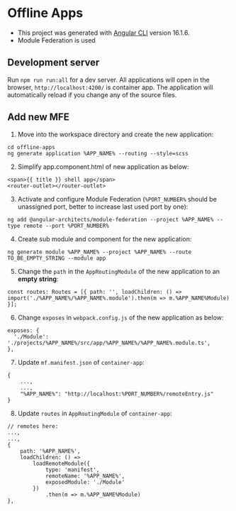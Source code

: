 # Offline Apps

* This project was generated with [Angular CLI](https://github.com/angular/angular-cli) version 16.1.6.
* Module Federation is used

## Development server

Run `npm run run:all` for a dev server. All applications will open in the browser, `http://localhost:4200/` is container app. The application will automatically reload if you change any of the source files.

## Add new MFE
1. Move into the workspace directory and create the new application:  
```
cd offline-apps
ng generate application %APP_NAME% --routing --style=scss
```
2. Simplify app.component.html of new application as below:
```
<span>{{ title }} shell app</span>
<router-outlet></router-outlet>
```
3. Activate and configure Module Federation (`%PORT_NUMBER%` should be unassigned port, better to increase last used port by one):
```
ng add @angular-architects/module-federation --project %APP_NAME% --type remote --port %PORT_NUMBER%
```
4. Create sub module and component for the new application:
```
ng generate module %APP_NAME% --project %APP_NAME% --route TO_BE_EMPTY_STRING --module app
```
5. Change the `path` in the `AppRoutingModule` of the new application to an **empty string**:
```
const routes: Routes = [{ path: '', loadChildren: () => import('./%APP_NAME%/%APP_NAME%.module').then(m => m.%APP_NAME%Module) }];
```
6. Change `exposes` in `webpack.config.js` of the new application as below:
```
exposes: {
  './Module': './projects/%APP_NAME%/src/app/%APP_NAME%/%APP_NAME%.module.ts',
},
```
7. Update `mf.manifest.json` of `container-app`:
```
{
    ...,
    ...,
    "%APP_NAME%": "http://localhost:%PORT_NUMBER%/remoteEntry.js"
}
```
8. Update `routes` in `AppRoutingModule` of `container-app`:
```
// remotes here:
...,
...,
{
    path: '%APP_NAME%',
    loadChildren: () =>
        loadRemoteModule({
            type: 'manifest',
            remoteName: '%APP_NAME%',
            exposedModule: './Module'
        })
            .then(m => m.%APP_NAME%Module)
},
```
